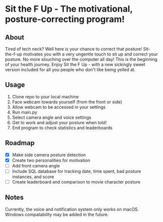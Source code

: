 # Sit the F Up - The motivational, posture-correcting program!
## About
Tired of tech neck? Well here is your chance to correct that posture! Sit-the-f-up motivates you with a very ungentle touch to sit up and correct your posture. No more slouching over the computer all day! This is the beginning of your health journey. Enjoy Sit the F Up - with a new sickingly sweet version included for all you people who don't like being yelled at.


## Usage
1. Clone repo to your local machine
2. Face webcam towards yourself (from the front or side)
3. Allow webcam to be accessed in your settings
4. Run main.py
5. Select camera angle and voice settings
6. Get to work and adjust your posture when told!
7. End program to check statistics and leaderboards 

## Roadmap
- [x] Make side camera posture detection
- [x] Create two personalities for motivation
- [ ] Add front camera angle
- [ ] Include SQL database for tracking date, time spent, bad posture instances, and score
- [ ] Create leaderboard and comparison to movie character posture

## Notes
Currently, the voice and notification system only works on macOS. Windows compatability may be added in the future.



